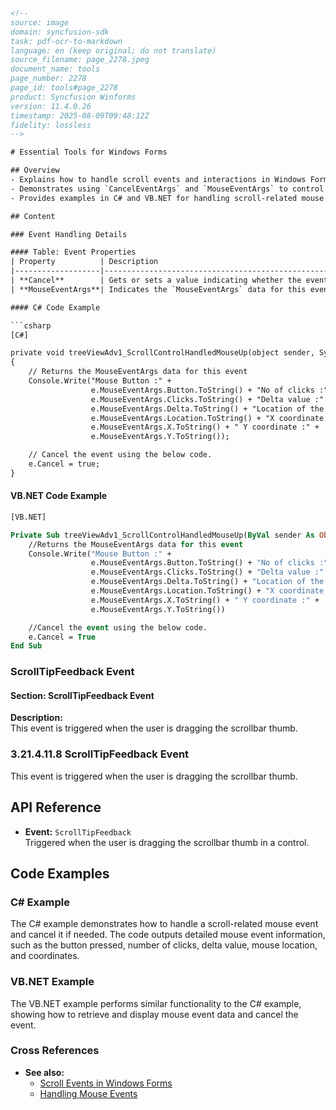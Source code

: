 ```html
<!-- 
source: image
domain: syncfusion-sdk
task: pdf-ocr-to-markdown
language: en (keep original; do not translate)
source_filename: page_2278.jpeg
document_name: tools
page_number: 2278
page_id: tools#page_2278
product: Syncfusion Winforms
version: 11.4.0.26
timestamp: 2025-08-09T09:48:12Z
fidelity: lossless
-->

# Essential Tools for Windows Forms

## Overview
- Explains how to handle scroll events and interactions in Windows Forms.
- Demonstrates using `CancelEventArgs` and `MouseEventArgs` to control event behavior.
- Provides examples in C# and VB.NET for handling scroll-related mouse events.

## Content

### Event Handling Details

#### Table: Event Properties
| Property          | Description                                                                 |
|-------------------|-----------------------------------------------------------------------------|
| **Cancel**        | Gets or sets a value indicating whether the event should be canceled.      |
| **MouseEventArgs**| Indicates the `MouseEventArgs` data for this event.                        |

#### C# Code Example

```csharp
[C#]

private void treeViewAdv1_ScrollControlHandledMouseUp(object sender, Syncfusion.Windows.Forms.CancelMouseEventArgs e)
{
    // Returns the MouseEventArgs data for this event
    Console.Write("Mouse Button :" +
                  e.MouseEventArgs.Button.ToString() + "No of clicks :" +
                  e.MouseEventArgs.Clicks.ToString() + "Delta value :" +
                  e.MouseEventArgs.Delta.ToString() + "Location of the mouse :" +
                  e.MouseEventArgs.Location.ToString() + "X coordinate :" +
                  e.MouseEventArgs.X.ToString() + " Y coordinate :" +
                  e.MouseEventArgs.Y.ToString());

    // Cancel the event using the below code.
    e.Cancel = true;
}
```

#### VB.NET Code Example

```vb
[VB.NET]

Private Sub treeViewAdv1_ScrollControlHandledMouseUp(ByVal sender As Object, ByVal e As Syncfusion.Windows.Forms.CancelMouseEventArgs)
    //Returns the MouseEventArgs data for this event
    Console.Write("Mouse Button :" +
                  e.MouseEventArgs.Button.ToString() + "No of clicks :" +
                  e.MouseEventArgs.Clicks.ToString() + "Delta value :" +
                  e.MouseEventArgs.Delta.ToString() + "Location of the mouse:" +
                  e.MouseEventArgs.Location.ToString() + "X coordinate :" +
                  e.MouseEventArgs.X.ToString() + " Y coordinate :" +
                  e.MouseEventArgs.Y.ToString())

    //Cancel the event using the below code.
    e.Cancel = True
End Sub
```

### ScrollTipFeedback Event

#### Section: ScrollTipFeedback Event

**Description:**  
This event is triggered when the user is dragging the scrollbar thumb.

### 3.21.4.11.8 ScrollTipFeedback Event
This event is triggered when the user is dragging the scrollbar thumb.

## API Reference

- **Event:** `ScrollTipFeedback`  
  Triggered when the user is dragging the scrollbar thumb in a control.

## Code Examples

### C# Example
The C# example demonstrates how to handle a scroll-related mouse event and cancel it if needed. The code outputs detailed mouse event information, such as the button pressed, number of clicks, delta value, mouse location, and coordinates.

### VB.NET Example
The VB.NET example performs similar functionality to the C# example, showing how to retrieve and display mouse event data and cancel the event.

### Cross References
- **See also:**  
  - [Scroll Events in Windows Forms](#scroll-events-in-windows-forms)
  - [Handling Mouse Events](#handling-mouse-events)

<!-- tags: [syncfusion, windowsforms, event, scroll, mouseeventargs, csharp, vbnet] keywords: [scroll, mouse, event, args, cancel, eventargs, handling, drag, thumb, scrollbar] -->
```
